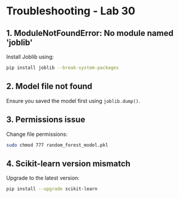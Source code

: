 # Troubleshooting - Lab 30

## 1. ModuleNotFoundError: No module named 'joblib'
Install Joblib using:
```bash
pip install joblib --break-system-packages
```

## 2. Model file not found
Ensure you saved the model first using `joblib.dump()`.

## 3. Permissions issue
Change file permissions:
```bash
sudo chmod 777 random_forest_model.pkl
```

## 4. Scikit-learn version mismatch
Upgrade to the latest version:
```bash
pip install --upgrade scikit-learn
```
